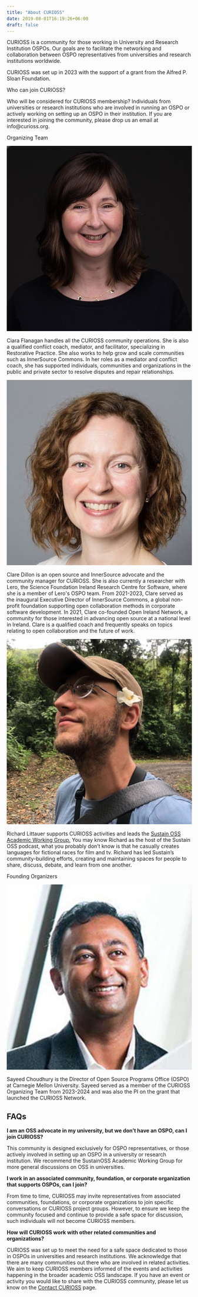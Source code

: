 ```yaml
---
title: "About CURIOSS"
date: 2019-08-01T16:19:26+06:00
draft: false
---
```

CURIOSS is a community for those working in University and Research Institution OSPOs. Our goals are to facilitate the networking and collaboration between OSPO representatives from universities and research institutions worldwide.

CURIOSS was set up in 2023 with the support of a grant from the Alfred P. Sloan Foundation. 

<div >
<p class="h1 row text-center justify-content-md-center">Who can join CURIOSS?</p>
Who will be considered for CURIOSS membership? Individuals from universities or research institutions who are involved in running an OSPO or actively working on setting up an OSPO in their institution. If you are interested in joining the community, please drop us an email at info@curioss.org.
</div>

<div class="row text-center justify-content-md-center" id="team">
  <div class="col-sm-12">
    <p class="h1">Organizing Team</p>
  </div>
  <div class="col-12 col-sm-6">
    <div class="row">
      <div class="col-6 offset-3">
        <img src="/images/about/team/ciara.png" alt="Ciara Flanagan"/>
      </div>
    </div>
    <p>Ciara Flanagan handles all the CURIOSS community operations. She is also a qualified conflict coach, mediator, and facilitator, specializing in Restorative Practice. She also works to help grow and scale communities such as InnerSource Commons.
    In her roles as a mediator and conflict coach, she has supported individuals, communities and organizations in the public and private sector to resolve disputes and repair relationships.
    </p>
  </div>
  <div class="col-12 col-sm-6">
    <div class="row">
      <div class="col-6 offset-3">
        <img src="/images/about/team/clare.png" alt="Clare Dillon"/>
      </div>
    </div>
    <p>Clare Dillon is an open source and InnerSource advocate and the community manager for CURIOSS. She is also currently a researcher with Lero, the Science Foundation Ireland Research Centre for Software, where she is a member of Lero's OSPO team. From 2021-2023, Clare served as the inaugural Executive Director of InnerSource Commons, a global non-profit foundation supporting open collaboration methods in corporate software development. In 2021, Clare co-founded Open Ireland Network, a community for those interested in advancing open source at a national level in Ireland. Clare is a qualified coach and frequently speaks on topics relating to open collaboration and the future of work.
    </p>
  </div>
  <div class="col-12 col-sm-6">
    <div class="row">
      <div class="col-6 offset-3">
        <img src="/images/about/team/richard.png" alt="Richard Littauer"/>
      </div>
    </div>
    <p>Richard Littauer supports CURIOSS activities and leads the <a href="https://sustainoss.org/working-groups/academic-projects/" target="_blank">Sustain OSS Academic Working Group.</a> You may know Richard as the host of the Sustain OSS podcast, what you probably don’t know is that he casually creates languages for fictional races for film and tv. Richard has led Sustain’s community-building efforts, creating and maintaining spaces for people to share, discuss, debate, and learn from one another. 
    </p>
  </div>
</div>
<div class="row text-center justify-content-md-center" id="founding-team">
  <div class="col-12 col-sm-6">
    <p class="h2">Founding Organizers</p>
  </div>
  <div class="row">
      <div class="col-6 offset-3">
        <img src="/images/about/team/sc.png" alt="Sayeed Choudhury"/>
      </div>
    </div>
    <p>Sayeed Choudhury is the Director of Open Source Programs Office (OSPO) at Carnegie Mellon University. Sayeed served as a member of the CURIOSS Organizing Team from 2023-2024 and was also the PI on the grant that launched the CURIOSS Network.
    </p>
</div>
</div>

## FAQs


<b>I am an OSS advocate in my university, but we don’t have an OSPO, can I join CURIOSS? </b>

This community is designed exclusively for OSPO representatives, or those actively involved in setting up an OSPO in a university or research institution. We recommend the SustainOSS Academic Working Group for more general discussions on OSS in universities.  

<b>I work in an associated community, foundation, or corporate organization that supports OSPOs, can I join?</b> 

From time to time, CURIOSS may invite representatives from associated communities, foundations, or corporate organizations to join specific conversations or CURIOSS project groups. However, to ensure we keep the community focused and continue to provide a safe space for discussion, such individuals will not become CURIOSS members.

<b>How will CURIOSS work with other related communities and organizations?</b>

CURIOSS was set up to meet the need for a safe space dedicated to those in OSPOs in universities and research institutions. We acknowledge that there are many communities out there who are involved in related activities. We aim to keep CURIOSS members informed of the events and activities happening in the broader academic OSS landscape. If you have an event or activity you would like to share with the CURIOSS community, please let us know on the <a href="/about/contact/">Contact CURIOSS</a> page.


